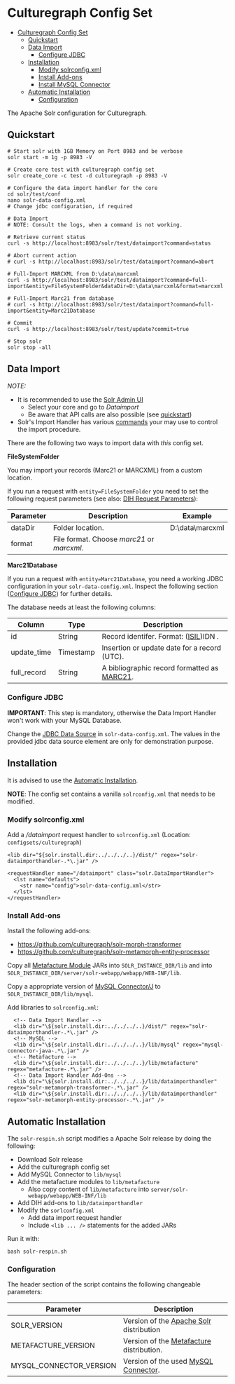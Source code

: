 # Culturegraph Config Set

- [Culturegraph Config Set](#culturegraph-config-set)
  * [Quickstart](#quickstart)
  * [Data Import](#data-import)
    + [Configure JDBC](#configure-jdbc)
  * [Installation](#installation)
    + [Modify solrconfig.xml](#modify-solrconfigxml)
    + [Install Add-ons](#install-add-ons)
    + [Install MySQL Connector](#install-mysql-connector)
  * [Automatic Installation](#automatic-installation)
    + [Configuration](#configuration)

The Apache Solr configuration for Culturegraph.

## Quickstart

```
# Start solr with 1GB Memory on Port 8983 and be verbose
solr start -m 1g -p 8983 -V

# Create core test with culturegraph config set
solr create_core -c test -d culturegraph -p 8983 -V

# Configure the data import handler for the core
cd solr/test/conf
nano solr-data-config.xml
# Change jdbc configuration, if required

# Data Import
# NOTE: Consult the logs, when a command is not working.

# Retrieve current status
curl -s http://localhost:8983/solr/test/dataimport?command=status

# Abort current action
# curl -s http://localhost:8983/solr/test/dataimport?command=abort

# Full-Import MARCXML from D:\data\marcxml
curl -s http://localhost:8983/solr/test/dataimport?command=full-import&entity=FileSystemFolder&dataDir=D:\data\marcxml&format=marcxml

# Full-Import Marc21 from database
# curl -s http://localhost:8983/solr/test/dataimport?command=full-import&entity=Marc21Database

# Commit
curl -s http://localhost:8983/solr/test/update?commit=true

# Stop solr
solr stop -all
```

## Data Import

_NOTE:_
 * It is recommended to use the [Solr Admin UI](https://lucene.apache.org/solr/guide/7_5/overview-of-the-solr-admin-ui.html)
    * Select your core and go to _Dataimport_
    * Be aware that API calls are also possible (see [quickstart](#quickstart))
 * Solr's Import Handler has various [commands](https://lucene.apache.org/solr/guide/7_5/uploading-structured-data-store-data-with-the-data-import-handler.html#dataimporthandler-commands) your may use to control the import procedure.

There are the following two ways to import data with _this_ config set.

**FileSystemFolder**

You may import your records (Marc21 or MARCXML) from a custom location.

If you run a request with `entity=FileSystemFolder` you need to set the following
request parameters (see also: [DIH Request Parameters](https://lucene.apache.org/solr/guide/6_6/uploading-structured-data-store-data-with-the-data-import-handler.html#dih-request-parameters)):

| Parameter | Description | Example |
| --------- | ----------- | ------- |
| dataDir | Folder location. | D:\data\marcxml |
| format | File format. Choose _marc21_ or _marcxml_. | |

**Marc21Database**

If you run a request with `entity=Marc21Database`, you need a working JDBC configuration in your `solr-data-config.xml`.
Inspect the following section ([Configure JDBC](#configure-jdbc)) for further details.

The database needs at least the following columns:

| Column | Type | Description |
| ------ | ---- | ----------- |
| id | String | Record identifer. Format: ([ISIL](http://sigel.staatsbibliothek-berlin.de/vergabe/isil/))IDN . |
| update_time | Timestamp | Insertion or update date for a record (UTC). |
| full_record | String | A bibliographic record formatted as [MARC21](https://www.loc.gov/marc/96principl.html). |

### Configure JDBC

**IMPORTANT**: This step is mandatory, otherwise the Data Import Handler won't work with your MySQL Database.

Change the [JDBC Data Source](https://lucene.apache.org/solr/guide/7_5/uploading-structured-data-store-data-with-the-data-import-handler.html#jdbcdatasource) in `solr-data-config.xml`.
The values in the provided jdbc data source element are only for demonstration purpose.

## Installation

It is advised to use the [Automatic Installation](#automatic-installation).

**NOTE**: The config set contains a vanilla `solrconfig.xml` that needs to be modified.

### Modify solrconfig.xml

Add a */dataimport* request handler to `solrconfig.xml` (Location: `configsets/culturegraph`)

```
<lib dir="${solr.install.dir:../../../..}/dist/" regex="solr-dataimporthandler-.*\.jar" />
```

```
<requestHandler name="/dataimport" class="solr.DataImportHandler">
  <lst name="defaults">
    <str name="config">solr-data-config.xml</str>
  </lst>
</requestHandler>
```

### Install Add-ons

Install the following add-ons:

* https://github.com/culturegraph/solr-morph-transformer
* https://github.com/culturegraph/solr-metamorph-entity-processor

Copy all [Metafacture Module](https://mvnrepository.com/artifact/org.metafacture) JARs into `SOLR_INSTANCE_DIR/lib` and into `SOLR_INSTANCE_DIR/server/solr-webapp/webapp/WEB-INF/lib`.

Copy a appropriate version of [MySQL Connector/J](https://mvnrepository.com/artifact/mysql/mysql-connector-java) to `SOLR_INSTANCE_DIR/lib/mysql`.


Add libraries to `solrconfig.xml`:

```
  <!-- Data Import Handler -->
  <lib dir="\${solr.install.dir:../../../..}/dist/" regex="solr-dataimporthandler-.*\.jar" />
  <!-- MySQL -->
  <lib dir="\${solr.install.dir:../../../..}/lib/mysql" regex="mysql-connector-java-.*\.jar" />
  <!-- Metafacture -->
  <lib dir="\${solr.install.dir:../../../..}/lib/metafacture" regex="metafacture-.*\.jar" />
  <!-- Data Import Handler Add-Ons -->
  <lib dir="\${solr.install.dir:../../../..}/lib/dataimporthandler" regex="solr-metamorph-transformer-.*\.jar" />
  <lib dir="\${solr.install.dir:../../../..}/lib/dataimporthandler" regex="solr-metamorph-entity-processor-.*\.jar" />
```

## Automatic Installation

The `solr-respin.sh` script modifies a Apache Solr release by doing the following:

* Download Solr release
* Add the culturegraph config set
* Add MySQL Connector to `lib/mysql`
* Add the metafacture modules to `lib/metafacture`
  * Also copy content of `lib/metafacture` into `server/solr-webapp/webapp/WEB-INF/lib`
* Add DIH add-ons to `lib/dataimporthandler`
* Modify the `sorlconfig.xml`
  * Add data import request handler
  * Include `<lib ... />` statements for the added JARs


Run it with:

```
bash solr-respin.sh
```

### Configuration

The header section of the script contains the following changeable parameters:

| Parameter | Description |
| --------- | ----------- |
| SOLR_VERSION | Version of the [Apache Solr](http://lucene.apache.org/solr/) distribution |
| METAFACTURE_VERSION | Version of the [Metafacture](https://github.com/metafacture/metafacture-core) distribution. |
| MYSQL_CONNECTOR_VERSION | Version of the used [MySQL Connector](https://mvnrepository.com/artifact/mysql/mysql-connector-java).